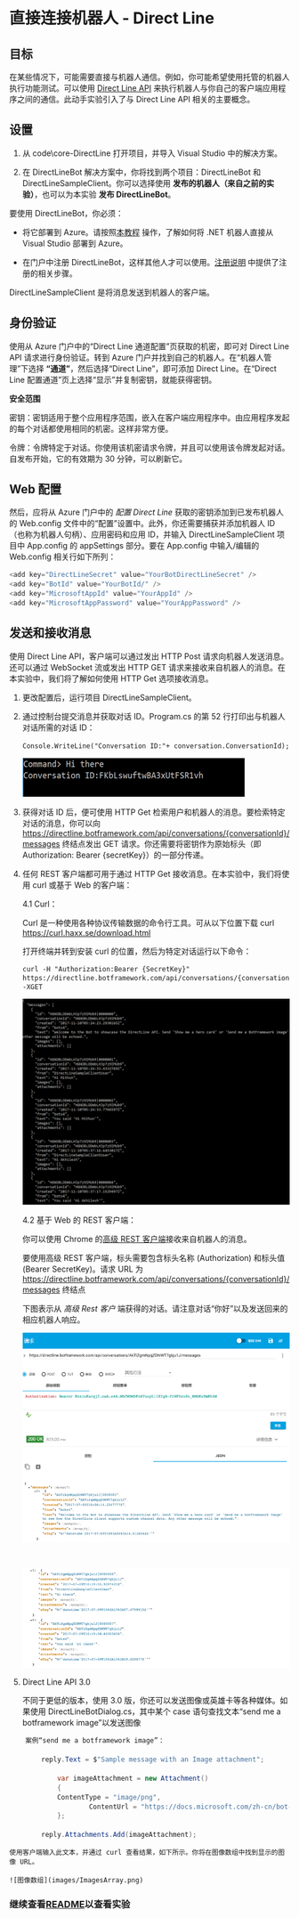 ﻿# 直接连接机器人 - Direct Line

## 目标

在某些情况下，可能需要直接与机器人通信。例如，你可能希望使用托管的机器人执行功能测试。可以使用 [Direct Line API](https://docs.microsoft.com/zh-cn/bot-framework/rest-api/bot-framework-rest-direct-line-3-0-concepts) 来执行机器人与你自己的客户端应用程序之间的通信。此动手实验引入了与 Direct Line API 相关的主要概念。

## 设置

1. 从 code\core-DirectLine 打开项目，并导入 Visual Studio 中的解决方案。

2. 在 DirectLineBot 解决方案中，你将找到两个项目：DirectLineBot 和 DirectLineSampleClient。你可以选择使用 **发布的机器人（来自之前的实验）**，也可以为本实验 **发布 DirectLineBot**。

要使用 DirectLineBot，你必须：

- 将它部署到 Azure。请按照[本教程](https://docs.microsoft.com/zh-cn/bot-framework/deploy-dotnet-bot-visual-studio) 操作，了解如何将 .NET 机器人直接从 Visual Studio 部署到 Azure。

- 在门户中注册 DirectLineBot，这样其他人才可以使用。[注册说明](https://docs.microsoft.com/zh-cn/bot-framework/portal-register-bot) 中提供了注册的相关步骤。


DirectLineSampleClient 是将消息发送到机器人的客户端。

## 身份验证

使用从 Azure 门户中的“Direct Line 通道配置”页获取的机密，即可对 Direct Line API 请求进行身份验证。转到 Azure 门户并找到自己的机器人。在“机器人管理”下选择 **“通道”**，然后选择“Direct Line”，即可添加 Direct Line。在“Direct Line 配置通道”页上选择“显示”并复制密钥，就能获得密钥。


**安全范围**

密钥：密钥适用于整个应用程序范围，嵌入在客户端应用程序中。由应用程序发起的每个对话都使用相同的机密。这样非常方便。

令牌：令牌特定于对话。你使用该机密请求令牌，并且可以使用该令牌发起对话。自发布开始，它的有效期为 30 分钟，可以刷新它。

## Web 配置

然后，应将从 Azure 门户中的 *配置 Direct Line* 获取的密钥添加到已发布机器人的 Web.config 文件中的“配置”设置中。此外，你还需要捕获并添加机器人 ID（也称为机器人句柄）、应用密码和应用 ID，并输入 DirectLineSampleClient 项目中 App.config 的 appSettings 部分。要在 App.config 中输入/编辑的 Web.config 相关行如下所列：

```csharp
<add key="DirectLineSecret" value="YourBotDirectLineSecret" />
<add key="BotId" value="YourBotId/" />
<add key="MicrosoftAppId" value="YourAppId" />
<add key="MicrosoftAppPassword" value="YourAppPassword" />
```

## 发送和接收消息

使用 Direct Line API，客户端可以通过发出 HTTP Post 请求向机器人发送消息。还可以通过 WebSocket 流或发出 HTTP GET 请求来接收来自机器人的消息。在本实验中，我们将了解如何使用 HTTP Get 选项接收消息。

1.	更改配置后，运行项目 DirectLineSampleClient。

2.	通过控制台提交消息并获取对话 ID。Program.cs 的第 52 行打印出与机器人对话所需的对话 ID：

	````Console.WriteLine("Conversation ID:"+ conversation.ConversationId);````

	![控制台](images/Console.png)

3.	获得对话 ID 后，便可使用 HTTP Get 检索用户和机器人的消息。要检索特定对话的消息，你可以向 https://directline.botframework.com/api/conversations/{conversationId}/messages 终结点发出 GET 请求。你还需要将密钥作为原始标头（即 Authorization: Bearer {secretKey}）的一部分传递。

4.	任何 REST 客户端都可用于通过 HTTP Get 接收消息。在本实验中，我们将使用 curl 或基于 Web 的客户端：

	4.1 Curl：

	Curl 是一种使用各种协议传输数据的命令行工具。可从以下位置下载 curl 	
	https://curl.haxx.se/download.html

	打开终端并转到安装 curl 的位置，然后为特定对话运行以下命令：
		
	```
	curl -H "Authorization:Bearer {SecretKey}" https://directline.botframework.com/api/conversations/{conversationId}/messages -XGET
	```

	![Messages-XGET](images/Messages-XGET.png)


	4.2 基于 Web 的 REST 客户端：

	你可以使用 Chrome 的[高级 REST 客户端](https://advancedrestclient.com/)接收来自机器人的消息。 
	
	要使用高级 REST 客户端，标头需要包含标头名称 (Authorization) 和标头值 (Bearer SecretKey)。请求 URL 为 https://directline.botframework.com/api/conversations/{conversationId}/messages 终结点
	
	下图表示从 *高级 Rest 客户* 端获得的对话。请注意对话“你好”以及发送回来的相应机器人响应。

	![HTTPRequest](images/HTTPRequest.png)

	&nbsp;

	![HTTPRequest1](images/HTTPRequest_1.png)

5.	Direct Line API 3.0

	不同于更低的版本，使用 3.0 版，你还可以发送图像或英雄卡等各种媒体。如果使用 DirectLineBotDialog.cs，其中某个 case 语句查找文本“send me a botframework image”以发送图像

```c#
	案例“send me a botframework image”：
						
		reply.Text = $"Sample message with an Image attachment";

			var imageAttachment = new Attachment()
			{
			ContentType = "image/png",
					ContentUrl = "https://docs.microsoft.com/zh-cn/bot-framework/media/how-it-works/architecture-resize.png",
			};

		reply.Attachments.Add(imageAttachment);
```

	使用客户端输入此文本，并通过 curl 查看结果，如下所示。你将在图像数组中找到显示的图像 URL。

	![图像数组](images/ImagesArray.png)

	
### 继续查看[README](../0_README.md)以查看实验